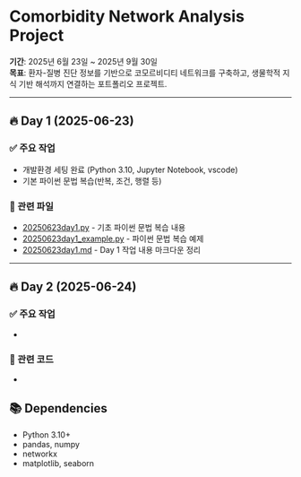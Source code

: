 # Comorbidity Network Analysis Project

**기간**: 2025년 6월 23일 ~ 2025년 9월 30일  
**목표**: 환자-질병 진단 정보를 기반으로 코모르비디티 네트워크를 구축하고, 생물학적 지식 기반 해석까지 연결하는 포트폴리오 프로젝트.

---

## 🔥 Day 1 (2025-06-23)

### ✅ 주요 작업
- 개발환경 세팅 완료 (Python 3.10, Jupyter Notebook, vscode)
- 기본 파이썬 문법 복습(반복, 조건, 행렬 등)

### 📂 관련 파일
- [20250623day1.py](day1/20250623day1.py) - 기초 파이썬 문법 복습 내용
- [20250623day1_example.py](day1/20250623day1_example.py) - 파이썬 문법 복습 예제
- [20250623day1.md](day1/20250623day1.md) - Day 1 작업 내용 마크다운 정리

---

## 🔥 Day 2 (2025-06-24)

### ✅ 주요 작업
- 
### 📂 관련 코드
- 


## 📚 Dependencies
- Python 3.10+
- pandas, numpy
- networkx
- matplotlib, seaborn
